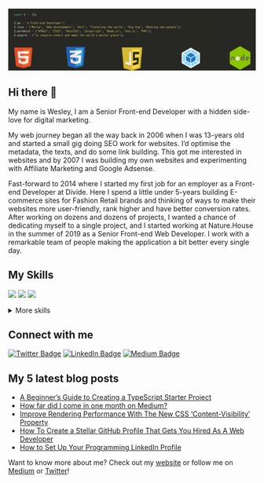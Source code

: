 [![Wesley Smits - Github Banner](./assets/github-header.jpeg)](https://wesleysmits.com/)



## Hi there 👋

My name is Wesley, I am a Senior Front-end Developer with a hidden side-love for digital marketing.

My web journey began all the way back in 2006 when I was 13-years old and started a small gig doing SEO work for websites. I’d optimise the metadata, the texts, and do some link building. This got me interested in websites and by 2007 I was building my own websites and experimenting with Affiliate Marketing and Google Adsense.

Fast-forward to 2014 where I started my first job for an employer as a Front-end Developer at Divide. Here I spend a little under 5-years building E-commerce sites for Fashion Retail brands and thinking of ways to make their websites more user-friendly, rank higher and have better conversion rates. After working on dozens and dozens of projects, I wanted a chance of dedicating myself to a single project, and I started working at Nature.House in the summer of 2019 as a Senior Front-end Web Developer. I work with a remarkable team of people making the application a bit better every single day.

## My Skills
![](https://img.shields.io/badge/Code-JavaScript-blue)
![](https://img.shields.io/badge/Code-TypeScript-blue)
![](https://img.shields.io/badge/Marketing-SEO-brightgreen)

<details>
<summary>More skills</summary>
<br />

### Code
![](https://img.shields.io/badge/Code-HTML-blue)
![](https://img.shields.io/badge/Code-JavaScript-blue)
![](https://img.shields.io/badge/Code-TypeScript-blue)
![](https://img.shields.io/badge/Code-PHP-blue)
![](https://img.shields.io/badge/Code-SQL-blue)
![](https://img.shields.io/badge/Code-CSS-blue)
![](https://img.shields.io/badge/Code-PostCSS-blue)
![](https://img.shields.io/badge/Code-SCSS-blue)
![](https://img.shields.io/badge/Code-LESS-blue)
![](https://img.shields.io/badge/Code-Swift-blue)
![](https://img.shields.io/badge/Code-SwiftUI-blue)
![](https://img.shields.io/badge/Code-CSharp-blue)
![](https://img.shields.io/badge/Code-.NET-blue)

### Frameworks
![](https://img.shields.io/badge/Frameworks-Wordpress-orange)
![](https://img.shields.io/badge/Frameworks-Symfony-orange)
![](https://img.shields.io/badge/Frameworks-Magento-orange)
![](https://img.shields.io/badge/Frameworks-Shopify-orange)


### Testing
![](https://img.shields.io/badge/Testing-Jest-green)
![](https://img.shields.io/badge/Testing-Cypress-green)
![](https://img.shields.io/badge/Testing-Mocha-green)
![](https://img.shields.io/badge/Testing-PHPUnit-green)

### Tools
![](https://img.shields.io/badge/Tools-VSCode-red)
![](https://img.shields.io/badge/Tools-WebPack-red)
![](https://img.shields.io/badge/Tools-NPM-red)
![](https://img.shields.io/badge/Tools-Yarn-red)
![](https://img.shields.io/badge/Tools-Docker-red)
![](https://img.shields.io/badge/Tools-GithubActions-red)
![](https://img.shields.io/badge/Tools-GithubActions-red)
![](https://img.shields.io/badge/Tools-GitLab-red)
![](https://img.shields.io/badge/Tools-Jira-red)
![](https://img.shields.io/badge/Tools-Figma-red)
![](https://img.shields.io/badge/Tools-Sketch-red)
![](https://img.shields.io/badge/Tools-AdobeXD-red)

### Marketing
![](https://img.shields.io/badge/Marketing-SEO-brightgreen)
![](https://img.shields.io/badge/Marketing-SEA-brightgreen)
![](https://img.shields.io/badge/Marketing-SMO-brightgreen)
![](https://img.shields.io/badge/Marketing-GoogleAds-brightgreen)
![](https://img.shields.io/badge/Marketing-FacebookAds-brightgreen)
![](https://img.shields.io/badge/Marketing-PinterestAds-brightgreen)
![](https://img.shields.io/badge/Marketing-LinkedInAds-brightgreen)
![](https://img.shields.io/badge/Marketing-GoogleTagManager-brightgreen)
![](https://img.shields.io/badge/Marketing-InfluencerMarketing-brightgreen)

### Processes
![](https://img.shields.io/badge/Processes-Scrum-yellowgreen)
![](https://img.shields.io/badge/Processes-Agile-yellowgreen)
![](https://img.shields.io/badge/Processes-Leadership-yellowgreen)
![](https://img.shields.io/badge/Processes-LeadDevelopment-yellowgreen)
![](https://img.shields.io/badge/Processes-Scrum-yellowgreen)

### Other
![](https://img.shields.io/badge/Other-WebPerformance-lightgrey)
![](https://img.shields.io/badge/Other-WebAccessibility-lightgrey)
![](https://img.shields.io/badge/Other-WPEngine-lightgrey)
</details>

## Connect with me
[![Twitter Badge](https://img.shields.io/badge/Twitter-Profile-informational?style=flat&logo=twitter&logoColor=white&color=1CA2F1)](https://twitter.com/iamwesleysmits)
[![LinkedIn Badge](https://img.shields.io/badge/LinkedIn-Profile-informational?style=flat&logo=linkedin&logoColor=white&color=0D76A8)](https://www.linkedin.com/in/wesley-robert-smits/)
[![Medium Badge](https://img.shields.io/badge/Medium-Profile-informational?style=flat&logo=medium&logoColor=white&color=0D76A8)](https://medium.com/@WesleySmits)

## My 5 latest blog posts
<!-- BLOG-POST-LIST:START -->
- [A Beginner’s Guide to Creating a TypeScript Starter Project](https://javascript.plainenglish.io/a-beginners-guide-to-creating-a-typescript-starter-project-6129deeeb973?source=rss-8ddf286623e4------2)
- [How far did I come in one month on Medium?](https://medium.com/new-writers-welcome/how-far-did-i-come-in-one-month-on-medium-9953f95ae3cb?source=rss-8ddf286623e4------2)
- [Improve Rendering Performance With The New CSS ‘Content-Visibility’ Property](https://javascript.plainenglish.io/improve-rendering-performance-with-the-new-css-content-visibility-property-7e0c9b425b58?source=rss-8ddf286623e4------2)
- [How To Create a Stellar GitHub Profile That Gets You Hired As A Web Developer](https://javascript.plainenglish.io/how-to-create-a-stellar-github-profile-that-gets-you-hired-as-a-web-developer-bf2264c7a48a?source=rss-8ddf286623e4------2)
- [How to Set Up Your Programming LinkedIn Profile](https://javascript.plainenglish.io/how-to-set-up-your-programming-linkedin-profile-1c8322c24a72?source=rss-8ddf286623e4------2)
<!-- BLOG-POST-LIST:END -->

Want to know more about me? Check out my [website](https://wesleysmits.com/) or follow me on [Medium](https://medium.com/@WesleySmits) or [Twitter](https://twitter.com/iamwesleysmits)!
